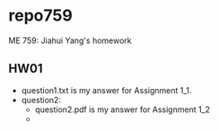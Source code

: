 # repo759
ME 759: Jiahui Yang's homework

## HW01
- question1.txt is my answer for Assignment 1_1.
- question2:
  - question2.pdf is my answer for Assignment 1_2
  - 
